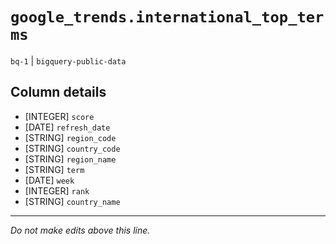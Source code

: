 # `google_trends.international_top_terms`
`bq-1` | `bigquery-public-data`

## Column details
* [INTEGER]   `score`
* [DATE]      `refresh_date`
* [STRING]    `region_code`
* [STRING]    `country_code`
* [STRING]    `region_name`
* [STRING]    `term`
* [DATE]      `week`
* [INTEGER]   `rank`
* [STRING]    `country_name`

-------------------------------------------------------------------------------
*Do not make edits above this line.*
